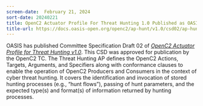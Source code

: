 ```yaml
---
screen-date:  February 21, 2024
sort-date: 20240221
title: OpenC2 Actuator Profile For Threat Hunting 1.0 Published as OASIS Committee Specification Draft
title-url: https://docs.oasis-open.org/openc2/ap-hunt/v1.0/csd02/ap-hunt-v1.0-csd02.html 
---
```

OASIS has published Committee Specification Draft 02 of <a rel="noopener noreferrer" target="_blank"
href="https://docs.oasis-open.org/openc2/ap-hunt/v1.0/csd02/ap-hunt-v1.0-csd02.html">_OpenC2 Actuator Profile for Threat Hunting v1.0_</a>. 
This CSD was approved for publication by the OpenC2 TC. The Threat Hunting AP
defines the OpenC2 Actions, Targets, Arguments, and Specifiers along with
conformance clauses to enable the operation of OpenC2 Producers and Consumers in
the context of cyber threat hunting. It covers the identification and invocation
of stored hunting processes (e.g., “hunt flows”), passing of hunt parameters,
and the expected type(s) and format(s) of information returned by hunting
processes.